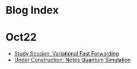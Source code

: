 # Blog Index
# Oct22
- [Study Session: Variational Fast Forwarding](?linkfile=Oct22/05.md)  
- [Under Construction: Notes Quantum Simulation](?linkfile=Oct22/09.md)  
